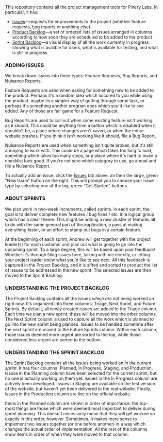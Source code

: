 This repository contains all the project management tools for Pinery Labs.  In particular, it has:

* [Issues](https://github.com/pinerylabs/project-management/issues)—requests for improvements to
    the project (whether feature requests, bug reports or anything else).
* [Product Backlog](https://github.com/pinerylabs/project-management/projects/1)—a set of ordered
    lists of issues arranged in columns according to how soon they are scheduled to be added to the
    product
* [Sprint Backlog](https://github.com/pinerylabs/project-management/projects/2)—a visual display of
    all the work currently in progress, showing what is availble for users, what is available for
    testing, and what is still in progress.



### ADDING ISSUES

We break down issues into three types: Feature Requests, Bug Reports, and Nuisance Reports.

Feature Requests are used when asking for something new to be added to the product.  Perhaps it's a
random idea which occured to you while using the product, maybe its a simpler way of getting through
some task, or perhaps it's something another program does which you'd like to see added.  Any of
those are fair game for a Feature Request.

Bug Reports are used to call out when some existing feature isn't working as it should.  This could
be anything from a button which is disabled when it shouldn't be, a place where changes aren't saved,
or when the entire website crashes. If you think it isn't working like it should, file a Bug Report.

Nuisance Reports are used when something isn't quite broken, but it's still annoying to work with.
This could be a page which takes too long to load, something which takes too many steps, or a place
where it's hard to make a checklist look good.  If you're not sure which category to use, go ahead
and file a Nuisance Report.

To actually add an issue, click the [Issues](/issues) tab above, an then the large, green "New Issue"
button on the right.  This will prompt you to choose your issue type by selecting one of the big,
green "Get Started" buttons.



### ABOUT SPRINTS

We plan work in two-week increments, called sprints.  In each sprint, the goal is to deliver complete
new features / bug fixes / etc. in a logical group which has a clear theme.  This might be adding a
new cluster of features all to do with the same general part of the application, a pass at making
everything faster, or an effort to stamp out bugs in a certain feature.

At the beginning of each sprint, Andrew will get together with the project leader(s) for each customer
and plan out what is going to go into the upcoming sprint.  To a large degree, this will be based upon
*your* feedback!  Whether it's through filing issues here, talking with me directly, or letting your
project leader know what you'd like to see next.  All this feedback is captured in the Project Backlog,
and it is sifted and sorted to product the list of issues to be addressed in the new sprint. The
selected issues are then moved to the Sprint Backlog.



### UNDERSTANDING THE PROJECT BACKLOG

The Project Backlog contains all the issues *which are not* being worked on right now.  It's organized
into three columns: Triage, Next Sprint, and Future Sprints. By default, all newly created issues
are added to the Triage column. Each time we plan a new sprint, these will be moved into the other
columns. The Next Sprint column is used to capture all the work which is planned to go into the new
sprint being planned. Issues to be handled sometime after the next sprint are moved to the Future
Sprints column. Within each column, those issues deemed more urgent are sorted to the top, while those
considered less urgent are sorted to the bottom.



### UNDERSTANDING THE SPRINT BACKLOG

The Sprint Backlog contains all the issues being worked on *in the current sprint*.  It has four
columns: Planned, In Progress, Staging, and Production.  Issues in the Planning column have been selected
for the current sprint, but no one is actually working on them yet.  Issues in the In Progress column
are actively been developed.  Issues in Staging are available on the test version of the website, but
haven't yet been delivered to the real website.  Finally, issues in the Production column are live on
the official website.

Items in the Planned column are shown in order of importance: the top-most things are those which were
deemed most important to deliver during sprint planning.  This doesn't necessarily mean that they will
get worked on exactly in this order, however.  Sometimes, it makes more sense to implement two issues
together (or one before another) in a way which changes the actual order of implementation.  All the
rest of the columns show items in order of when they were moved to that column.
